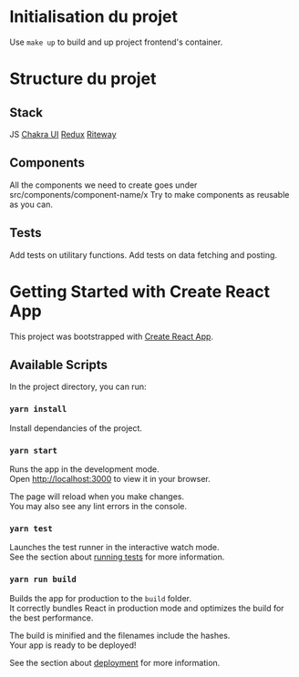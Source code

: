 # Initialisation du projet

Use `make up` to build and up project frontend's container.


# Structure du projet 

## Stack

JS
[Chakra UI](https://v2.chakra-ui.com/docs/styled-system/component-style) 
[Redux](https://redux.js.org/)
[Riteway](https://yarnpkg.com/package?name=riteway&version=8.0.0-RC4)

## Components

All the components we need to create goes under src/components/component-name/x
Try to make components as reusable as you can. 

## Tests

Add tests on utilitary functions.
Add tests on data fetching and posting.

# Getting Started with Create React App

This project was bootstrapped with [Create React App](https://create-react-app.dev/docs/getting-started/).

## Available Scripts

In the project directory, you can run:

### `yarn install`

Install dependancies of the project.

### `yarn start`

Runs the app in the development mode.\
Open [http://localhost:3000](http://localhost:3000) to view it in your browser.

The page will reload when you make changes.\
You may also see any lint errors in the console.

### `yarn test`

Launches the test runner in the interactive watch mode.\
See the section about [running tests](https://facebook.github.io/create-react-app/docs/running-tests) for more information.

### `yarn run build`

Builds the app for production to the `build` folder.\
It correctly bundles React in production mode and optimizes the build for the best performance.

The build is minified and the filenames include the hashes.\
Your app is ready to be deployed!

See the section about [deployment](https://facebook.github.io/create-react-app/docs/deployment) for more information.





